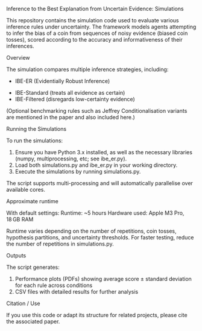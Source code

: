 Inference to the Best Explanation from Uncertain Evidence: Simulations

This repository contains the simulation code used to evaluate various inference rules under uncertainty. The framework models agents attempting to infer the bias of a coin from sequences of noisy evidence (biased coin tosses), scored according to the accuracy and informativeness of their inferences.

Overview

The simulation compares multiple inference strategies, including:

+ IBE-ER (Evidentially Robust Inference)
* IBE-Standard (treats all evidence as certain)
* IBE-Filtered (disregards low-certainty evidence)

(Optional benchmarking rules such as Jeffrey Conditionalisation variants are mentioned in the paper and also included here.)

Running the Simulations

To run the simulations:

1. Ensure you have Python 3.x installed, as well as the necessary libraries (numpy, multiprocessing, etc; see ibe_er.py).
2. Load both simulations.py and ibe_er.py in your working directory.
3. Execute the simulations by running simulations.py.

The script supports multi-processing and will automatically parallelise over available cores.

Approximate runtime

With default settings:
Runtime: ~5 hours
Hardware used: Apple M3 Pro, 18 GB RAM

Runtime varies depending on the number of repetitions, coin tosses, hypothesis partitions, and uncertainty thresholds. For faster testing, reduce the number of repetitions in simulations.py.

Outputs

The script generates:

1. Performance plots (PDFs) showing average score ± standard deviation for each rule across conditions
2. CSV files with detailed results for further analysis

Citation / Use

If you use this code or adapt its structure for related projects, please cite the associated paper.
